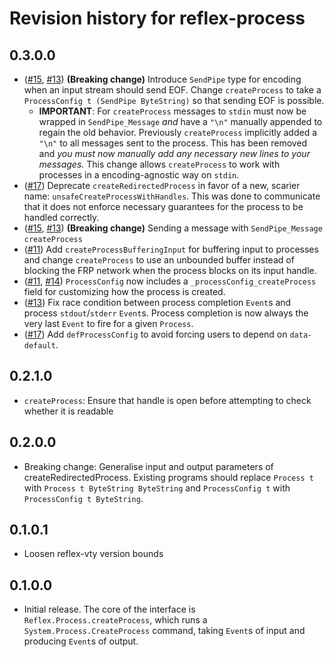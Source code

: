 # Revision history for reflex-process

## 0.3.0.0

* ([#15](https://github.com/reflex-frp/reflex-process/pull/15), [#13](https://github.com/reflex-frp/reflex-process/pull/13)) **(Breaking change)** Introduce `SendPipe` type for encoding when an input stream should send EOF. Change `createProcess` to take a `ProcessConfig t (SendPipe ByteString)` so that sending EOF is possible.
  * **IMPORTANT**: For `createProcess` messages to `stdin` must now be wrapped in `SendPipe_Message` *and* have a `"\n"` manually appended to regain the old behavior. Previously `createProcess` implicitly added a `"\n"` to all messages sent to the process. This has been removed and *you must now manually add any necessary new lines to your messages.* This change allows `createProcess` to work with processes in a encoding-agnostic way on `stdin`.
* ([#17](https://github.com/reflex-frp/reflex-process/pull/17)) Deprecate `createRedirectedProcess` in favor of a new, scarier name: `unsafeCreateProcessWithHandles`. This was done to communicate that it does not enforce necessary guarantees for the process to be handled correctly.
* ([#15](https://github.com/reflex-frp/reflex-process/pull/15), [#13](https://github.com/reflex-frp/reflex-process/pull/13)) **(Breaking change)** Sending a message with `SendPipe_Message` `createProcess`
* ([#11](https://github.com/reflex-frp/reflex-process/pull/11)) Add `createProcessBufferingInput` for buffering input to processes and change `createProcess` to use an unbounded buffer instead of blocking the FRP network when the process blocks on its input handle.
* ([#11](https://github.com/reflex-frp/reflex-process/pull/11), [#14](https://github.com/reflex-frp/reflex-process/pull/14)) `ProcessConfig` now includes a `_processConfig_createProcess` field for customizing how the process is created.
* ([#13](https://github.com/reflex-frp/reflex-process/pull/13)) Fix race condition between process completion `Event`s and process `stdout`/`stderr` `Event`s. Process completion is now always the very last `Event` to fire for a given `Process`.
* ([#17](https://github.com/reflex-frp/reflex-process/pull/17)) Add `defProcessConfig` to avoid forcing users to depend on `data-default`.


## 0.2.1.0

* `createProcess`: Ensure that handle is open before attempting to check whether it is readable

## 0.2.0.0

* Breaking change: Generalise input and output parameters of createRedirectedProcess. Existing programs should replace `Process t` with `Process t ByteString ByteString` and `ProcessConfig t` with `ProcessConfig t ByteString`.

## 0.1.0.1

* Loosen reflex-vty version bounds

## 0.1.0.0

* Initial release. The core of the interface is `Reflex.Process.createProcess`, which runs a `System.Process.CreateProcess` command, taking `Event`s of input and producing `Event`s of output.

